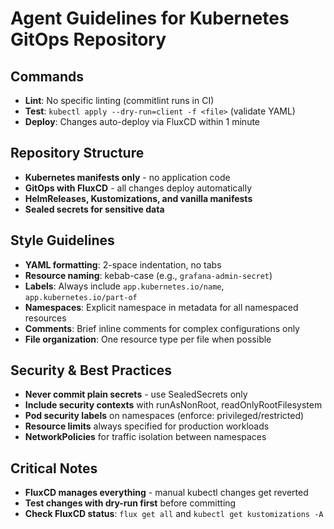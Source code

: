# Agent Guidelines for Kubernetes GitOps Repository

## Commands
- **Lint**: No specific linting (commitlint runs in CI)
- **Test**: `kubectl apply --dry-run=client -f <file>` (validate YAML)
- **Deploy**: Changes auto-deploy via FluxCD within 1 minute

## Repository Structure
- **Kubernetes manifests only** - no application code
- **GitOps with FluxCD** - all changes deploy automatically
- **HelmReleases, Kustomizations, and vanilla manifests**
- **Sealed secrets for sensitive data**

## Style Guidelines
- **YAML formatting**: 2-space indentation, no tabs
- **Resource naming**: kebab-case (e.g., `grafana-admin-secret`)
- **Labels**: Always include `app.kubernetes.io/name`, `app.kubernetes.io/part-of`
- **Namespaces**: Explicit namespace in metadata for all namespaced resources
- **Comments**: Brief inline comments for complex configurations only
- **File organization**: One resource type per file when possible

## Security & Best Practices
- **Never commit plain secrets** - use SealedSecrets only
- **Include security contexts** with runAsNonRoot, readOnlyRootFilesystem
- **Pod security labels** on namespaces (enforce: privileged/restricted)
- **Resource limits** always specified for production workloads
- **NetworkPolicies** for traffic isolation between namespaces

## Critical Notes
- **FluxCD manages everything** - manual kubectl changes get reverted
- **Test changes with dry-run first** before committing
- **Check FluxCD status**: `flux get all` and `kubectl get kustomizations -A`